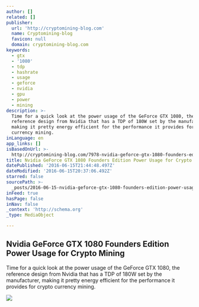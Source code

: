 ```yaml
---
author: []
related: []
publisher:
  url: 'http://cryptomining-blog.com'
  name: Cryptomining-blog
  favicon: null
  domain: cryptomining-blog.com
keywords:
  - gtx
  - '1080'
  - tdp
  - hashrate
  - usage
  - geforce
  - nvidia
  - gpu
  - power
  - mining
description: >-
  Time for a quick look at the power usage of the GeForce GTX 1080, the
  reference design from Nvidia that has a TDP of 180W set by the manufacturer,
  making it pretty energy efficient for the performance it provides for crypto
  currency mining.
inLanguage: en
app_links: []
isBasedOnUrl: >-
  http://cryptomining-blog.com/7978-nvidia-geforce-gtx-1080-founders-edition-power-usage-for-crypto-mining/
title: Nvidia GeForce GTX 1080 Founders Edition Power Usage for Crypto Mining
datePublished: '2016-06-15T21:44:48.497Z'
dateModified: '2016-06-15T20:37:06.492Z'
starred: false
sourcePath: >-
  _posts/2016-06-15-nvidia-geforce-gtx-1080-founders-edition-power-usage-for-cry.md
inFeed: true
hasPage: false
inNav: false
_context: 'http://schema.org'
_type: MediaObject

---
```

<article style=""><h1>Nvidia GeForce GTX 1080 Founders Edition Power Usage for Crypto Mining</h1><p>Time for a quick look at the power usage of the GeForce GTX 1080, the reference design from Nvidia that has a TDP of 180W set by the manufacturer, making it pretty energy efficient for the performance it provides for crypto currency mining.</p><img src="http://cryptomining-blog.com/wp-content/uploads/2016/06/gtx-1080-founders-edition-gpu-black-580x303.jpg" /></article>